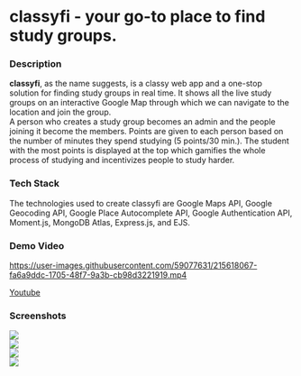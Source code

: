 # classyfi - your go-to place to find study groups.

### Description
**classyfi**, as the name suggests, is a classy web app and a one-stop solution for finding study groups in real time. It shows all the live study groups on an interactive Google Map through which we can navigate to the location and join the group. </br>
A person who creates a study group becomes an admin and the people joining it become the members. Points are given to each person based on the number of minutes they spend studying (5 points/30 min.). The student with the most points is displayed at the top which gamifies the whole process of studying and incentivizes people to study harder.

### Tech Stack
The technologies used to create classyfi are Google Maps API, Google Geocoding API, Google Place Autocomplete API, Google Authentication API, Moment.js, MongoDB Atlas, Express.js, and EJS.

### Demo Video
https://user-images.githubusercontent.com/59077631/215618067-fa6a9ddc-1705-48f7-9a3b-cb98d3221919.mp4

[Youtube](https://www.youtube.com/watch?v=t8EGY-kX3JU)
### Screenshots

<img src="https://d112y698adiu2z.cloudfront.net/photos/production/software_photos/002/354/793/datas/original.jpg"/><br>
<img src="https://d112y698adiu2z.cloudfront.net/photos/production/software_photos/002/354/797/datas/original.jpg"/><br>
<img src="https://d112y698adiu2z.cloudfront.net/photos/production/software_photos/002/354/794/datas/original.jpg"/><br>
<img src="https://d112y698adiu2z.cloudfront.net/photos/production/software_photos/002/354/795/datas/original.jpg"/><br>
